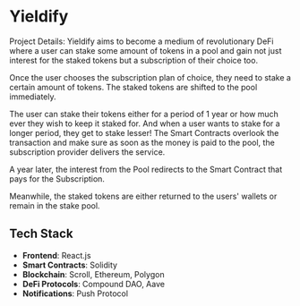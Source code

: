 # Yieldify

Project Details: Yieldify aims to become a medium of revolutionary DeFi where a user can stake some amount of tokens in a pool and gain not just interest for the staked tokens but a subscription of their choice too.

Once the user chooses the subscription plan of choice, they need to stake a certain amount of tokens. The staked tokens are shifted to the pool immediately.

The user can stake their tokens either for a period of 1 year or how much ever they wish to keep it staked for. And when a user wants to stake for a longer period, they get to stake lesser!
The Smart Contracts overlook the transaction and make sure as soon as the money is paid to the pool, the subscription provider delivers the service.

A year later, the interest from the Pool redirects to the Smart Contract that pays for the Subscription.

Meanwhile, the staked tokens are either returned to the users' wallets or remain in the stake pool.

## Tech Stack
- **Frontend**: React.js
- **Smart Contracts**: Solidity
- **Blockchain**: Scroll, Ethereum, Polygon
- **DeFi Protocols**: Compound DAO, Aave
- **Notifications**: Push Protocol

